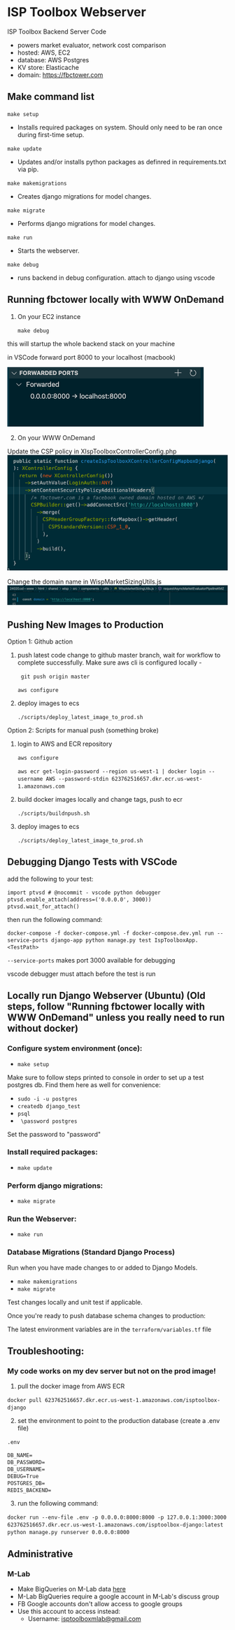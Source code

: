 # ISP Toolbox Webserver
ISP Toolbox Backend Server Code
- powers market evaluator, network cost comparison
- hosted: AWS, EC2
- database: AWS Postgres
- KV store: Elasticache
- domain: https://fbctower.com

## Make command list
`make setup`
- Installs required packages on system. Should only need to be ran once during first-time setup.

`make update`
- Updates and/or installs python packages as definred in requirements.txt via pip.

`make makemigrations`
- Creates django migrations for model changes.

`make migrate`
- Performs django migrations for model changes.

`make run`
- Starts the webserver.

`make debug`
- runs backend in debug configuration. attach to django using vscode

## Running fbctower locally with WWW OnDemand

1. On your EC2 instance

    `make debug`

this will startup the whole backend stack on your machine

in VSCode forward port 8000 to your localhost (macbook)

![Alt text](images/port_forwarding.png?raw=true "Title")

2. On your WWW OnDemand

Update the CSP policy in XIspToolboxControllerConfig.php
![Alt text](images/csp_update.png?raw=true "Title")

Change the domain name in WispMarketSizingUtils.js
![Alt text](images/new_domain.png?raw=true "Title")

## Pushing New Images to Production

Option 1: Github action
1. push latest code change to github master branch, wait for workflow to complete successfully. Make sure aws cli is configured locally -

    ``` git push origin master```

    ```aws configure```

2. deploy images to ecs

    ```./scripts/deploy_latest_image_to_prod.sh```

Option 2: Scripts for manual push (something broke)

1. login to AWS and ECR repository

    ```aws configure```

    ```aws ecr get-login-password --region us-west-1 | docker login --username AWS --password-stdin 623762516657.dkr.ecr.us-west-1.amazonaws.com```

2. build docker images locally and change tags, push to ecr

    ```./scripts/buildnpush.sh```

3. deploy images to ecs

    ```./scripts/deploy_latest_image_to_prod.sh```

## Debugging Django Tests with VSCode
add the following to your test:

```
import ptvsd # @nocommit - vscode python debugger
ptvsd.enable_attach(address=('0.0.0.0', 3000))
ptvsd.wait_for_attach()
```
then run the following command:
```
docker-compose -f docker-compose.yml -f docker-compose.dev.yml run --service-ports django-app python manage.py test IspToolboxApp.<TestPath>
```

`--service-ports` makes port 3000 available for debugging

vscode debugger must attach before the test is run

## Locally run Django Webserver (Ubuntu) (Old steps, follow "Running fbctower locally with WWW OnDemand" unless you really need to run without docker)
### Configure system environment (once):
- `make setup`

Make sure to follow steps printed to console in order to set up a test postgres db. Find them here as well for convenience:
- `sudo -i -u postgres`
- `createdb django_test`
- `psql`
- ` \password postgres`

Set the password to "password"

### Install required packages:
- `make update`

### Perform django migrations:
- `make migrate`

### Run the Webserver:
- `make run`

### Database Migrations (Standard Django Process)
Run when you have made changes to or added to Django Models.
- `make makemigrations`
- `make migrate`

Test changes locally and unit test if applicable.

Once you're ready to push database schema changes to production:

The latest environment variables are in the `terraform/variables.tf` file


## Troubleshooting:

### My code works on my dev server but not on the prod image!

1. pull the docker image from AWS ECR

`docker pull 623762516657.dkr.ecr.us-west-1.amazonaws.com/isptoolbox-django`

2. set the environment to point to the production database (create a .env file)

`.env`
```
DB_NAME=
DB_PASSWORD=
DB_USERNAME=
DEBUG=True
POSTGRES_DB=
REDIS_BACKEND=
```

3. run the following command:

`docker run --env-file .env -p 0.0.0.0:8000:8000 -p 127.0.0.1:3000:3000 623762516657.dkr.ecr.us-west-1.amazonaws.com/isptoolbox-django:latest python manage.py runserver 0.0.0.0:8000`

## Administrative
### M-Lab
- Make BigQueries on M-Lab data [here](https://www.measurementlab.net/data/docs/bq/quickstart/#subscribe-your-google-account-to-the-m-lab-discuss-group)
- M-Lab BigQueries require a google account in M-Lab's discuss group
- FB Google accounts don't allow access to google groups
- Use this account to access instead:
    - Username: isptoolboxmlab@gmail.com
